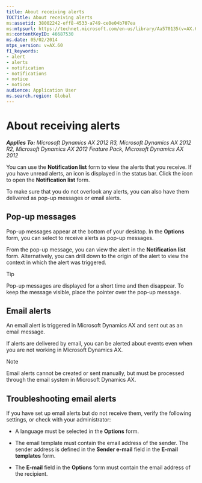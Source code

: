 ```yaml
---
title: About receiving alerts
TOCTitle: About receiving alerts
ms:assetid: 38002242-eff8-4533-a749-ce0e04b707ea
ms:mtpsurl: https://technet.microsoft.com/en-us/library/Aa570135(v=AX.60)
ms:contentKeyID: 46687530
ms.date: 05/02/2014
mtps_version: v=AX.60
f1_keywords:
- alert
- alerts
- notification
- notifications
- notice
- notices
audience: Application User
ms.search.region: Global
---
```


# About receiving alerts 


_**Applies To:** Microsoft Dynamics AX 2012 R3, Microsoft Dynamics AX 2012 R2, Microsoft Dynamics AX 2012 Feature Pack, Microsoft Dynamics AX 2012_

You can use the **Notification list** form to view the alerts that you receive. If you have unread alerts, an icon is displayed in the status bar. Click the icon to open the **Notification list** form.

To make sure that you do not overlook any alerts, you can also have them delivered as pop-up messages or email alerts.

## Pop-up messages

Pop-up messages appear at the bottom of your desktop. In the **Options** form, you can select to receive alerts as pop-up messages.

From the pop-up message, you can view the alert in the **Notification list** form. Alternatively, you can drill down to the origin of the alert to view the context in which the alert was triggered.


> [!TIP]
> <P>Pop-up messages are displayed for a short time and then disappear. To keep the message visible, place the pointer over the pop-up message.</P>



## Email alerts

An email alert is triggered in Microsoft Dynamics AX and sent out as an email message.

If alerts are delivered by email, you can be alerted about events even when you are not working in Microsoft Dynamics AX.


> [!NOTE]
> <P>Email alerts cannot be created or sent manually, but must be processed through the email system in Microsoft Dynamics AX.</P>



## Troubleshooting email alerts

If you have set up email alerts but do not receive them, verify the following settings, or check with your administrator:

  - A language must be selected in the **Options** form.

  - The email template must contain the email address of the sender. The sender address is defined in the **Sender e-mail** field in the **E-mail templates** form.

  - The **E-mail** field in the **Options** form must contain the email address of the recipient.

  



